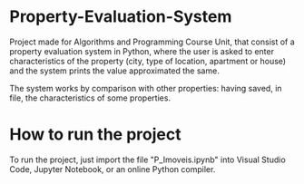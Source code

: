 # Property-Evaluation-System
Project made for Algorithms and Programming Course Unit, that consist of a property evaluation system in Python, where the user is asked to enter characteristics of the
property (city, type of location, apartment or house) and the system prints the value approximated the same.

The system works by comparison with other properties: having saved, in file, the characteristics of some
properties.

# How to run the project

To run the project, just import the file "P_Imoveis.ipynb" into Visual Studio Code, Jupyter Notebook, or an online Python compiler.
